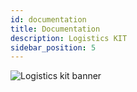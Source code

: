 ```yaml
---
id: documentation
title: Documentation
description: Logistics KIT
sidebar_position: 5
---
```


![Logistics kit banner](@site/static/img/kits/logistics/logistics-kit-logo.svg)
